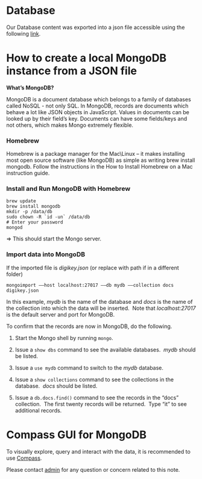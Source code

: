 # Database

Our Database content was exported into a json file accessible using the following [link](https://umich.box.com/s/gmybk8xu1htec9w3z4vse86vtotws22r).


# How to create a local MongoDB instance from a JSON file
**What’s MongoDB?**

MongoDB is a document database which belongs to a family of databases called NoSQL - not only SQL. In MongoDB, records are documents which behave a lot like JSON objects in JavaScript. Values in documents can be looked up by their field’s key. Documents can have some fields/keys and not others, which makes Mongo extremely flexible.


### Homebrew

Homebrew is a package manager for the Mac\Linux – it makes installing most open source software (like MongoDB) as simple as writing brew install mongodb.
Follow the instructions in the How to Install Homebrew on a Mac instruction guide.


### Install and Run MongoDB with Homebrew
```
brew update
brew install mongodb
mkdir -p /data/db
sudo chown -R `id -un` /data/db
# Enter your password
mongod
```

=> This should start the Mongo server.

### Import data into MongoDB

If the imported file is *digikey.json* (or replace with path if in a different folder)

```
mongoimport ––host localhost:27017 ––db mydb ––collection docs digikey.json
```

In this example, *mydb* is the name of the database and *docs* is the name of the collection into which the data will be inserted.  
Note that *localhost:27017* is the default server and port for MongoDB.


To confirm that the records are now in MongoDB, do the following.

1. Start the Mongo shell by running `mongo`.

2. Issue a `show dbs` command to see the available databases.  *mydb* should be listed.

3. Issue a `use mydb` command to switch to the *mydb* database.

4. Issue a `show collections` command to see the collections in the database.  *docs* should be listed.

5. Issue a `db.docs.find()` command to see the records in the “docs” collection.  The first twenty records will be returned.  Type “it” to see additional records.

# Compass GUI for MongoDB

To visually explore, query and interact with the data, it is recommended to use [Compass](https://www.mongodb.com/download-center/compass).

Please contact [admin](zinebbe@umich.edu) for any question or concern related to this note.
